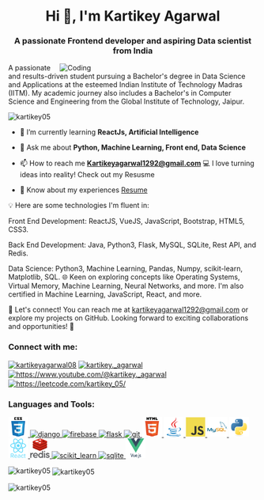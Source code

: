 <h1 align="center">Hi 👋, I'm Kartikey Agarwal</h1>
<h3 align="center">A passionate Frontend developer and aspiring Data scientist from India</h3>
<img align="right" alt="Coding" width="400" src="https://img.freepik.com/free-vector/hacker-operating-laptop-cartoon-icon-illustration-technology-icon-concept-isolated-flat-cartoon-style_138676-2387.jpg?size=338&ext=jpg&ga=GA1.1.1448711260.1707004800&semt=sph">

A passionate and results-driven student pursuing a Bachelor's degree in Data Science and Applications at the esteemed Indian Institute of Technology Madras (IITM). My academic journey also includes a Bachelor's in Computer Science and Engineering from the Global Institute of Technology, Jaipur.
<p align="left"> <img src="https://komarev.com/ghpvc/?username=kartikey05&label=Profile%20views&color=0e75b6&style=flat" alt="kartikey05" /> </p>

- 🌱 I’m currently learning **ReactJs, Artificial Intelligence**

- 💬 Ask me about **Python, Machine Learning, Front end, Data Science**

- 📫 How to reach me **Kartikeyagarwal1292@gmail.com**
💻 I love turning ideas into reality! Check out my Resusme
- 📄 Know about my experiences [Resume](https://drive.google.com/file/d/1Nq78nMH0tHgDLNQ3xygftANzzVpPPLhw/view)

💡 Here are some technologies I'm fluent in:

Front End Development: ReactJS, VueJS, JavaScript, Bootstrap, HTML5, CSS3.

Back End Development: Java, Python3, Flask, MySQL, SQLite, Rest API, and Redis.

Data Science: Python3, Machine Learning, Pandas, Numpy, scikit-learn, Matplotlib, SQL.
🌐 Keen on exploring concepts like Operating Systems, Virtual Memory, Machine Learning, Neural Networks, and more. I'm also certified in Machine Learning, JavaScript, React, and more.

🤝 Let's connect! You can reach me at kartikeyagarwal1292@gmail.com or explore my projects on GitHub. Looking forward to exciting collaborations and opportunities! 🚀
<h3 align="left">Connect with me:</h3>
<p align="left">
<a href="https://linkedin.com/in/kartikeyagarwal08" target="blank"><img align="center" src="https://raw.githubusercontent.com/rahuldkjain/github-profile-readme-generator/master/src/images/icons/Social/linked-in-alt.svg" alt="kartikeyagarwal08" height="30" width="40" /></a>
<a href="https://instagram.com/kartikey._agarwal" target="blank"><img align="center" src="https://raw.githubusercontent.com/rahuldkjain/github-profile-readme-generator/master/src/images/icons/Social/instagram.svg" alt="kartikey._agarwal" height="30" width="40" /></a>
<a href="https://www.youtube.com/c/https://www.youtube.com/@kartikey._agarwal" target="blank"><img align="center" src="https://raw.githubusercontent.com/rahuldkjain/github-profile-readme-generator/master/src/images/icons/Social/youtube.svg" alt="https://www.youtube.com/@kartikey._agarwal" height="30" width="40" /></a>
<a href="https://www.leetcode.com/https://leetcode.com/kartikey_05/" target="blank"><img align="center" src="https://raw.githubusercontent.com/rahuldkjain/github-profile-readme-generator/master/src/images/icons/Social/leet-code.svg" alt="https://leetcode.com/kartikey_05/" height="30" width="40" /></a>
</p>

<h3 align="left">Languages and Tools:</h3>
<p align="left"> <a href="https://www.w3schools.com/css/" target="_blank" rel="noreferrer"> <img src="https://raw.githubusercontent.com/devicons/devicon/master/icons/css3/css3-original-wordmark.svg" alt="css3" width="40" height="40"/> </a> <a href="https://www.djangoproject.com/" target="_blank" rel="noreferrer"> <img src="https://cdn.worldvectorlogo.com/logos/django.svg" alt="django" width="40" height="40"/> </a> <a href="https://firebase.google.com/" target="_blank" rel="noreferrer"> <img src="https://www.vectorlogo.zone/logos/firebase/firebase-icon.svg" alt="firebase" width="40" height="40"/> </a> <a href="https://flask.palletsprojects.com/" target="_blank" rel="noreferrer"> <img src="https://www.vectorlogo.zone/logos/pocoo_flask/pocoo_flask-icon.svg" alt="flask" width="40" height="40"/> </a> <a href="https://git-scm.com/" target="_blank" rel="noreferrer"> <img src="https://www.vectorlogo.zone/logos/git-scm/git-scm-icon.svg" alt="git" width="40" height="40"/> </a> <a href="https://www.w3.org/html/" target="_blank" rel="noreferrer"> <img src="https://raw.githubusercontent.com/devicons/devicon/master/icons/html5/html5-original-wordmark.svg" alt="html5" width="40" height="40"/> </a> <a href="https://www.java.com" target="_blank" rel="noreferrer"> <img src="https://raw.githubusercontent.com/devicons/devicon/master/icons/java/java-original.svg" alt="java" width="40" height="40"/> </a> <a href="https://developer.mozilla.org/en-US/docs/Web/JavaScript" target="_blank" rel="noreferrer"> <img src="https://raw.githubusercontent.com/devicons/devicon/master/icons/javascript/javascript-original.svg" alt="javascript" width="40" height="40"/> </a> <a href="https://www.mysql.com/" target="_blank" rel="noreferrer"> <img src="https://raw.githubusercontent.com/devicons/devicon/master/icons/mysql/mysql-original-wordmark.svg" alt="mysql" width="40" height="40"/> </a> <a href="https://www.python.org" target="_blank" rel="noreferrer"> <img src="https://raw.githubusercontent.com/devicons/devicon/master/icons/python/python-original.svg" alt="python" width="40" height="40"/> </a> <a href="https://reactjs.org/" target="_blank" rel="noreferrer"> <img src="https://raw.githubusercontent.com/devicons/devicon/master/icons/react/react-original-wordmark.svg" alt="react" width="40" height="40"/> </a> <a href="https://redis.io" target="_blank" rel="noreferrer"> <img src="https://raw.githubusercontent.com/devicons/devicon/master/icons/redis/redis-original-wordmark.svg" alt="redis" width="40" height="40"/> </a> <a href="https://scikit-learn.org/" target="_blank" rel="noreferrer"> <img src="https://upload.wikimedia.org/wikipedia/commons/0/05/Scikit_learn_logo_small.svg" alt="scikit_learn" width="40" height="40"/> </a> <a href="https://www.sqlite.org/" target="_blank" rel="noreferrer"> <img src="https://www.vectorlogo.zone/logos/sqlite/sqlite-icon.svg" alt="sqlite" width="40" height="40"/> </a> <a href="https://vuejs.org/" target="_blank" rel="noreferrer"> <img src="https://raw.githubusercontent.com/devicons/devicon/master/icons/vuejs/vuejs-original-wordmark.svg" alt="vuejs" width="40" height="40"/> </a> </p>

<p><img align="left" src="https://github-readme-stats.vercel.app/api/top-langs?username=kartikey05&show_icons=true&locale=en&layout=compact" alt="kartikey05" /></p>

<p>&nbsp;<img align="center" src="https://github-readme-stats.vercel.app/api?username=kartikey05&show_icons=true&locale=en" alt="kartikey05" /></p>

<p><img align="center" src="https://github-readme-streak-stats.herokuapp.com/?user=kartikey05&" alt="kartikey05" /></p>
